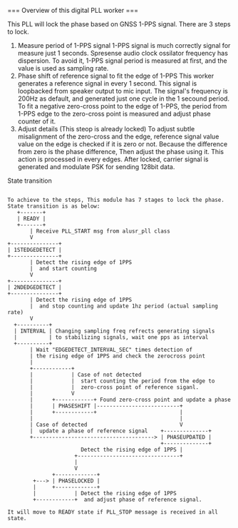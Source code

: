 === Overview of this digital PLL worker ===

  This PLL will lock the phase based on GNSS 1-PPS signal.
  There are 3 steps to lock.

  1. Measure period of 1-PPS signal
      1-PPS signal is much correctly signal for measure just 1 seconds.
      Spresense audio clock ossilator frequency has dispersion.
      To avoid it, 1-PPS signal period is measured at first, and the value
      is used as sampling rate.
  2. Phase shift of reference signal to fit the edge of 1-PPS
      This worker generates a reference signal in every 1 second.
      This signal is loopbacked from speaker output to mic input.
      The signal's frequency is 200Hz as default, and generated just one
      cycle in the 1 secound period.
      To fit a negative zero-cross point to the edge of 1-PPS, the period
      from 1-PPS edge to the zero-cross point is measured and adjust phase
      counter of it.
  3. Adjust details (This steop is already locked)
      To adjust subtle misalignment of the zero-cross and the edge,
      reference signal value value on the edge is checked if it is zero or
      not. Because the difference from zero is the phase difference,
      Then adjust the phase using it. This action is processed in every
      edges.
  After locked, carrier signal is generated and modulate PSK for sending
  128bit data.

  State transition
  ~~~~~~~~~~~~~~~~

  To achieve to the steps, This module has 7 stages to lock the phase.
  State transition is as below:
     +-------+
     | READY |
     +-------+
         | Receive PLL_START msg from alusr_pll class
         V
  +---------------+
  | 1STEDGEDETECT |
  +---------------+
         | Detect the rising edge of 1PPS
         |  and start counting
         V
  +---------------+
  | 2NDEDGEDETECT |
  +---------------+
         | Detect the rising edge of 1PPS
         |  and stop counting and update 1hz period (actual sampling rate)
         V
    +----------+
    | INTERVAL | Changing sampling freq refrects generating signals
    |          | to stabilizing signals, wait one pps as interval
    +----------+
         | Wait "EDGEDETECT_INTERVAL_SEC" times detection of
         | the rising edge of 1PPS and check the zerocross point
         |
         +------------+
         |            | Case of not detected
         |            |  start counting the period from the edge to
         |            |  zero-cross point of reference siganl.
         |            V
         |      +------------+ Found zero-cross point and update a phase
         |      | PHASESHIFT |--------------------------+
         |      +------------+                          |
         |                                              |
         | Case of detected                             V
         |  update a phase of reference signal    +--------------+
         +--------------------------------------> | PHASEUPDATED | 
                                                  +--------------+
                         Detect the rising edge of 1PPS |
                       +--------------------------------+
                       |
                       V
                +-------------+
          +---> | PHASELOCKED |
          |     +-------------+
          |            | Detect the rising edge of 1PPS
          +------------+  and adjust phase of reference signal.
  
  It will move to READY state if PLL_STOP message is received in all state.

